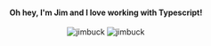 <h4 align="center">Oh hey, I'm Jim and I love working with Typescript!</h4>

<p align="center" height='130px'>
  <img src="https://github-readme-stats.vercel.app/api?username=jimbuck&show_icons=true&hide_title=true&include_all_commits=true&line_height=21&count_private=true&theme=graywhite" alt="jimbuck"/> 
  <img src="https://github-readme-stats.vercel.app/api/top-langs/?username=jimbuck&layout=compact&show_icons=true&hide_title=true&line_height=21" alt="jimbuck"/> 
</p>
